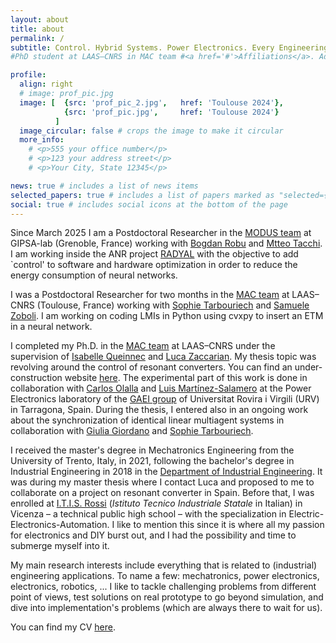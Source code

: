 ```yaml
---
layout: about
title: about
permalink: /
subtitle: Control. Hybrid Systems. Power Electronics. Every Engineering Application.
#PhD student at LAAS–CNRS in MAC team #<a href='#'>Affiliations</a>. Address. Contacts. Moto. Etc.

profile:
  align: right
  # image: prof_pic.jpg
  image: [  {src: 'prof_pic_2.jpg',   href: 'Toulouse 2024'},
            {src: 'prof_pic.jpg',     href: 'Toulouse 2024'}
          ]
  image_circular: false # crops the image to make it circular
  more_info: 
    # <p>555 your office number</p>
    # <p>123 your address street</p>
    # <p>Your City, State 12345</p>

news: true # includes a list of news items
selected_papers: true # includes a list of papers marked as "selected={true}"
social: true # includes social icons at the bottom of the page
---
```


<!-- var images = [
    {src: '1.jpg', href: '#link1'},
    {src: '2.jpg', href: '#link2'},
    {src: '3.jpg', href: '#link3'},
    {src: '4.jpg', href: '#link4'}
]; -->


Since March 2025 I am a Postdoctoral Researcher in the [MODUS team](https://www.gipsa-lab.grenoble-inp.fr/equipe/modus) at GIPSA-lab (Grenoble, France) working with [Bogdan Robu](https://www.gipsa-lab.grenoble-inp.fr/~bogdan.robu/) and [Mtteo Tacchi](https://matteotacchi.wordpress.com/).
I am working inside the ANR project [RADYAL](https://project.inria.fr/radyal/) with the objective to add `control' to software and hardware optimization in order to reduce the energy consumption of neural networks.


I was a Postdoctoral Researcher for two months in the [MAC team](https://www.laas.fr/en/teams/mac/) at LAAS–CNRS (Toulouse, France) working with [Sophie  Tarbouriech](https://homepages.laas.fr/tarbour/bio.html) and [Samuele Zoboli](https://samuelezoboli.github.io/).
I am working on coding LMIs in Python using cvxpy to insert an ETM in a neural network.

I completed my Ph.D. in the [MAC team](https://www.laas.fr/en/teams/mac/) at LAAS–CNRS under the supervision of [Isabelle Queinnec](https://homepages.laas.fr/queinnec/) and [Luca Zaccarian](https://homepages.laas.fr/lzaccari/).
My thesis topic was revolving around the control of resonant converters. You can find an under-construction website [here](https://nzaupa.github.io/FPGA_resonant_converter/intro.html). The experimental part of this work is done in collaboration with [Carlos Olalla](https://usuaris.tinet.cat/com.ea/) and [Luis Martínez-Salamero](https://scholar.google.com/citations?user=71pwBGoAAAAJ) at the Power Electronics laboratory of the [GAEI group](http://sauron.etse.urv.es/gaei/index.html) of Universitat Rovira i Virgili (URV) in Tarragona, Spain.
During the thesis, I entered also in an ongoing work about the synchronization of identical linear multiagent systems in collaboration with [Giulia Giordano](http://giordanogiulia.altervista.org/) and [Sophie  Tarbouriech](https://homepages.laas.fr/tarbour/bio.html).

I received the master's degree in Mechatronics Engineering from the University of Trento, Italy, in 2021, following the bachelor's degree in Industrial Engineering in 2018 in the [Department of Industrial Engineering](https://www.dii.unitn.it/en). 
It was during my master thesis where I contact Luca and proposed to me to collaborate on a project on resonant converter in Spain.
Before that, I was enrolled at [I.T.I.S. Rossi](https://www.itisrossi.edu.it/) (_Istituto Tecnico Industriale Statale_ in Italian) in Vicenza – a technical public high school – with the specialization in Electric-Electronics-Automation. I like to mention this since it is where all my passion for electronics and DIY burst out, and I had the possibility and time to submerge myself into it.


My main research interests include everything that is related to (industrial) engineering applications.
To name a few: mechatronics, power electronics, electronics, robotics, ...
I like to tackle challenging problems from different point of views, test solutions on real prototype to go beyond simulation, and dive into implementation's problems (which are always there to wait for us).

You can find my CV [here](../assets/pdf/ZaupaNicola_CV.pdf).


<!-- Write your biography here. Tell the world about yourself. Link to your favorite [subreddit](http://reddit.com). You can put a picture in, too. The code is already in, just name your picture `prof_pic.jpg` and put it in the `img/` folder.

Put your address / P.O. box / other info right below your picture. You can also disable any of these elements by editing `profile` property of the YAML header of your `_pages/about.md`. Edit `_bibliography/papers.bib` and Jekyll will render your [publications page](/al-folio/publications/) automatically. -->

<!-- Link to your social media connections, too. This theme is set up to use [Font Awesome icons](https://fontawesome.com/) and [Academicons](https://jpswalsh.github.io/academicons/), like the ones below. Add your Facebook, Twitter, LinkedIn, Google Scholar, or just disable all of them. -->

